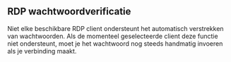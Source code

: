 ## RDP wachtwoordverificatie

Niet elke beschikbare RDP client ondersteunt het automatisch verstrekken van wachtwoorden. Als de momenteel geselecteerde client deze functie niet ondersteunt, moet je het wachtwoord nog steeds handmatig invoeren als je verbinding maakt.